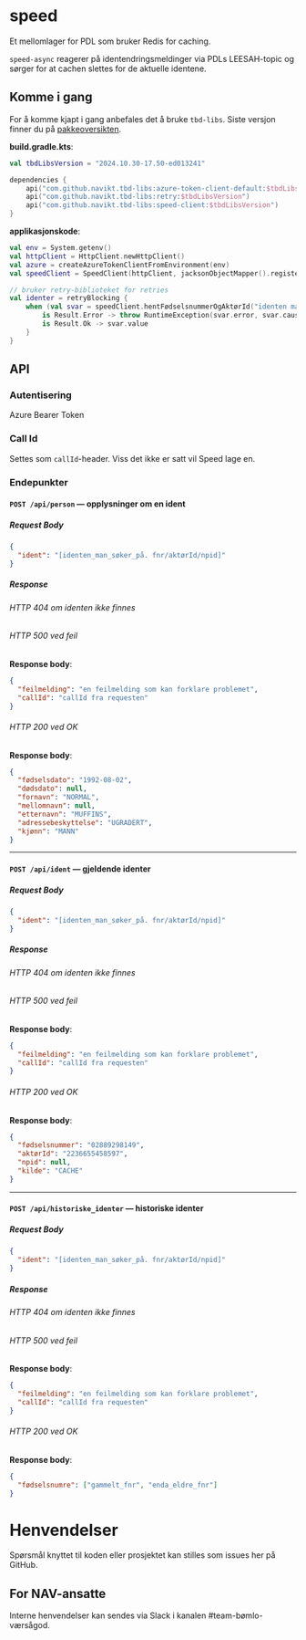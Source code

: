 speed
============

Et mellomlager for PDL som bruker Redis for caching.

`speed-async` reagerer på identendringsmeldinger via PDLs LEESAH-topic og sørger for at cachen slettes for de
aktuelle identene.

## Komme i gang

For å komme kjapt i gang anbefales det å bruke `tbd-libs`.
Siste versjon finner du på [pakkeoversikten](https://github.com/navikt/tbd-libs/packages/2297521).

**build.gradle.kts**:
```kotlin
val tbdLibsVersion = "2024.10.30-17.50-ed013241"

dependencies {
    api("com.github.navikt.tbd-libs:azure-token-client-default:$tbdLibsVersion")
    api("com.github.navikt.tbd-libs:retry:$tbdLibsVersion")
    api("com.github.navikt.tbd-libs:speed-client:$tbdLibsVersion")
}
```

**applikasjonskode**:
```kotlin
val env = System.getenv()
val httpClient = HttpClient.newHttpClient()
val azure = createAzureTokenClientFromEnvironment(env)
val speedClient = SpeedClient(httpClient, jacksonObjectMapper().registerModule(JavaTimeModule()), azure)

// bruker retry-biblioteket for retries
val identer = retryBlocking {
    when (val svar = speedClient.hentFødselsnummerOgAktørId("identen man søker på", callId)) {
        is Result.Error -> throw RuntimeException(svar.error, svar.cause)
        is Result.Ok -> svar.value
    }
}
```

## API

### Autentisering

Azure Bearer Token

### Call Id

Settes som `callId`-header. Viss det ikke er satt vil Speed lage en.

### Endepunkter

#### `POST /api/person` — opplysninger om en ident

##### Request Body
```json
{
  "ident": "[identen_man_søker_på. fnr/aktørId/npid]"
}
```

##### Response

###### HTTP 404 om identen ikke finnes
###### HTTP 500 ved feil
**Response body**:
```json
{
  "feilmelding": "en feilmelding som kan forklare problemet",
  "callId": "callId fra requesten"
}
```
###### HTTP 200 ved OK
**Response body**:
```json
{
  "fødselsdato": "1992-08-02",
  "dødsdato": null,
  "fornavn": "NORMAL",
  "mellomnavn": null,
  "etternavn": "MUFFINS",
  "adressebeskyttelse": "UGRADERT",
  "kjønn": "MANN"
}
```

---------

#### `POST /api/ident` — gjeldende identer

##### Request Body
```json
{
  "ident": "[identen_man_søker_på. fnr/aktørId/npid]"
}
```

##### Response

###### HTTP 404 om identen ikke finnes
###### HTTP 500 ved feil
**Response body**:
```json
{
  "feilmelding": "en feilmelding som kan forklare problemet",
  "callId": "callId fra requesten"
}
```
###### HTTP 200 ved OK
**Response body**:
```json
{
  "fødselsnummer": "02889298149",
  "aktørId": "2236655458597",
  "npid": null,
  "kilde": "CACHE"
}
```

---------

#### `POST /api/historiske_identer` — historiske identer

##### Request Body
```json
{
  "ident": "[identen_man_søker_på. fnr/aktørId/npid]"
}
```

##### Response

###### HTTP 404 om identen ikke finnes
###### HTTP 500 ved feil
**Response body**:
```json
{
  "feilmelding": "en feilmelding som kan forklare problemet",
  "callId": "callId fra requesten"
}
```
###### HTTP 200 ved OK
**Response body**:
```json
{
  "fødselsnumre": ["gammelt_fnr", "enda_eldre_fnr"]
}
```

# Henvendelser
Spørsmål knyttet til koden eller prosjektet kan stilles som issues her på GitHub.

## For NAV-ansatte
Interne henvendelser kan sendes via Slack i kanalen #team-bømlo-værsågod.
